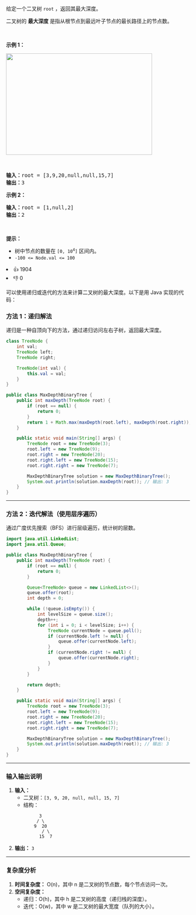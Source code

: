 <p>给定一个二叉树 <code>root</code> ，返回其最大深度。</p>

<p>二叉树的 <strong>最大深度</strong> 是指从根节点到最远叶子节点的最长路径上的节点数。</p>

<p>&nbsp;</p>

<p><strong>示例 1：</strong></p>

<p><img alt="" src="https://assets.leetcode.com/uploads/2020/11/26/tmp-tree.jpg" style="width: 400px; height: 277px;" /></p>

<p>&nbsp;</p>

<pre>
<b>输入：</b>root = [3,9,20,null,null,15,7]
<b>输出：</b>3
</pre>

<p><strong>示例 2：</strong></p>

<pre>
<b>输入：</b>root = [1,null,2]
<b>输出：</b>2
</pre>

<p>&nbsp;</p>

<p><strong>提示：</strong></p>

<ul> 
 <li>树中节点的数量在&nbsp;<code>[0, 10<sup>4</sup>]</code>&nbsp;区间内。</li> 
 <li><code>-100 &lt;= Node.val &lt;= 100</code></li> 
</ul>

<div><li>👍 1904</li><li>👎 0</li></div>

可以使用递归或迭代的方法来计算二叉树的最大深度。以下是用 Java 实现的代码：

### 方法 1：递归解法
递归是一种自顶向下的方法，通过递归访问左右子树，返回最大深度。

```java
class TreeNode {
    int val;
    TreeNode left;
    TreeNode right;

    TreeNode(int val) {
        this.val = val;
    }
}

public class MaxDepthBinaryTree {
    public int maxDepth(TreeNode root) {
        if (root == null) {
            return 0;
        }
        return 1 + Math.max(maxDepth(root.left), maxDepth(root.right));
    }

    public static void main(String[] args) {
        TreeNode root = new TreeNode(3);
        root.left = new TreeNode(9);
        root.right = new TreeNode(20);
        root.right.left = new TreeNode(15);
        root.right.right = new TreeNode(7);

        MaxDepthBinaryTree solution = new MaxDepthBinaryTree();
        System.out.println(solution.maxDepth(root)); // 输出: 3
    }
}
```

---

### 方法 2：迭代解法（使用层序遍历）
通过广度优先搜索（BFS）进行层级遍历，统计树的层数。

```java
import java.util.LinkedList;
import java.util.Queue;

public class MaxDepthBinaryTree {
    public int maxDepth(TreeNode root) {
        if (root == null) {
            return 0;
        }

        Queue<TreeNode> queue = new LinkedList<>();
        queue.offer(root);
        int depth = 0;

        while (!queue.isEmpty()) {
            int levelSize = queue.size();
            depth++;
            for (int i = 0; i < levelSize; i++) {
                TreeNode currentNode = queue.poll();
                if (currentNode.left != null) {
                    queue.offer(currentNode.left);
                }
                if (currentNode.right != null) {
                    queue.offer(currentNode.right);
                }
            }
        }

        return depth;
    }

    public static void main(String[] args) {
        TreeNode root = new TreeNode(3);
        root.left = new TreeNode(9);
        root.right = new TreeNode(20);
        root.right.left = new TreeNode(15);
        root.right.right = new TreeNode(7);

        MaxDepthBinaryTree solution = new MaxDepthBinaryTree();
        System.out.println(solution.maxDepth(root)); // 输出: 3
    }
}
```

---

### 输入输出说明
1. **输入：**
    - 二叉树：`[3, 9, 20, null, null, 15, 7]`
    - 结构：
      ```
            3
           / \
          9  20
             / \
            15  7
      ```
2. **输出：** `3`

---

### 复杂度分析
1. **时间复杂度：** O(n)，其中 n 是二叉树的节点数，每个节点访问一次。
2. **空间复杂度：**
    - 递归：O(h)，其中 h 是二叉树的高度（递归栈的深度）。
    - 迭代：O(w)，其中 w 是二叉树的最大宽度（队列的大小）。